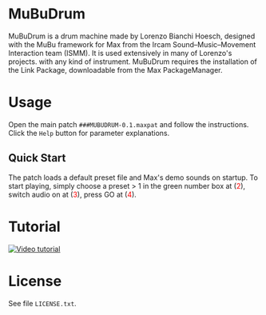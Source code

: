 
# MuBuDrum
MuBuDrum is a drum machine made by Lorenzo Bianchi Hoesch, designed with the MuBu framework for Max from the Ircam Sound–Music–Movement Interaction team (ISMM). It is used extensively in many of Lorenzo's projects. with any kind of instrument. 
MuBuDrum requires the installation of the Link Package, downloadable from the Max PackageManager.

# Usage

Open the main patch `###MUBUDRUM-0.1.maxpat` and follow the instructions.
Click the `Help` button for parameter explanations.

## Quick Start
The patch loads a default preset file and Max's demo sounds on startup.  To start playing, simply
choose a preset > 1 in the green number box at (<span style="color:red;">2</span>),
switch audio on at (<span style="color:red;">3</span>),
press GO at (<span style="color:red;">4</span>).

# Tutorial

[![Video tutorial](https://img.youtube.com/vi/HOM8OtwCF-s/hqdefault.jpg)](https://www.youtube.com/embed/HOM8OtwCF-s)

# License

See file `LICENSE.txt`.
